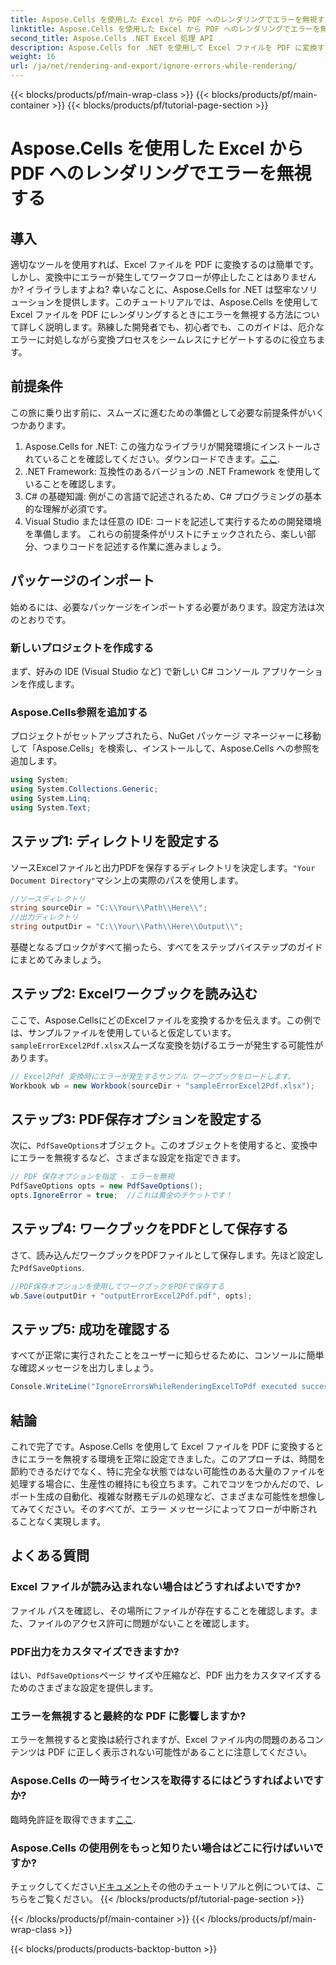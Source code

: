 ```yaml
---
title: Aspose.Cells を使用した Excel から PDF へのレンダリングでエラーを無視する
linktitle: Aspose.Cells を使用した Excel から PDF へのレンダリングでエラーを無視する
second_title: Aspose.Cells .NET Excel 処理 API
description: Aspose.Cells for .NET を使用して Excel ファイルを PDF に変換するときにエラーを無視する方法を学びます。ステップバイステップ ガイドが含まれています。
weight: 16
url: /ja/net/rendering-and-export/ignore-errors-while-rendering/
---
```


{{< blocks/products/pf/main-wrap-class >}}
{{< blocks/products/pf/main-container >}}
{{< blocks/products/pf/tutorial-page-section >}}

# Aspose.Cells を使用した Excel から PDF へのレンダリングでエラーを無視する

## 導入
適切なツールを使用すれば、Excel ファイルを PDF に変換するのは簡単です。しかし、変換中にエラーが発生してワークフローが停止したことはありませんか? イライラしますよね? 幸いなことに、Aspose.Cells for .NET は堅牢なソリューションを提供します。このチュートリアルでは、Aspose.Cells を使用して Excel ファイルを PDF にレンダリングするときにエラーを無視する方法について詳しく説明します。熟練した開発者でも、初心者でも、このガイドは、厄介なエラーに対処しながら変換プロセスをシームレスにナビゲートするのに役立ちます。
## 前提条件
この旅に乗り出す前に、スムーズに進むための準備として必要な前提条件がいくつかあります。
1.  Aspose.Cells for .NET: この強力なライブラリが開発環境にインストールされていることを確認してください。ダウンロードできます。[ここ](https://releases.aspose.com/cells/net/).
2. .NET Framework: 互換性のあるバージョンの .NET Framework を使用していることを確認します。
3. C# の基礎知識: 例がこの言語で記述されるため、C# プログラミングの基本的な理解が必須です。
4. Visual Studio または任意の IDE: コードを記述して実行するための開発環境を準備します。
これらの前提条件がリストにチェックされたら、楽しい部分、つまりコードを記述する作業に進みましょう。
## パッケージのインポート
始めるには、必要なパッケージをインポートする必要があります。設定方法は次のとおりです。
### 新しいプロジェクトを作成する
まず、好みの IDE (Visual Studio など) で新しい C# コンソール アプリケーションを作成します。
### Aspose.Cells参照を追加する
プロジェクトがセットアップされたら、NuGet パッケージ マネージャーに移動して「Aspose.Cells」を検索し、インストールして、Aspose.Cells への参照を追加します。
```csharp
using System;
using System.Collections.Generic;
using System.Linq;
using System.Text;
```
## ステップ1: ディレクトリを設定する
ソースExcelファイルと出力PDFを保存するディレクトリを決定します。`"Your Document Directory"`マシン上の実際のパスを使用します。
```csharp
//ソースディレクトリ
string sourceDir = "C:\\Your\\Path\\Here\\";
//出力ディレクトリ
string outputDir = "C:\\Your\\Path\\Here\\Output\\";
```
基礎となるブロックがすべて揃ったら、すべてをステップバイステップのガイドにまとめてみましょう。
## ステップ2: Excelワークブックを読み込む
ここで、Aspose.CellsにどのExcelファイルを変換するかを伝えます。この例では、サンプルファイルを使用していると仮定しています。`sampleErrorExcel2Pdf.xlsx`スムーズな変換を妨げるエラーが発生する可能性があります。
```csharp
// Excel2Pdf 変換時にエラーが発生するサンプル ワークブックをロードします。
Workbook wb = new Workbook(sourceDir + "sampleErrorExcel2Pdf.xlsx");
```
## ステップ3: PDF保存オプションを設定する
次に、`PdfSaveOptions`オブジェクト。このオブジェクトを使用すると、変換中にエラーを無視するなど、さまざまな設定を指定できます。
```csharp
// PDF 保存オプションを指定 - エラーを無視
PdfSaveOptions opts = new PdfSaveOptions();
opts.IgnoreError = true;  //これは黄金のチケットです！
```
## ステップ4: ワークブックをPDFとして保存する
さて、読み込んだワークブックをPDFファイルとして保存します。先ほど設定した`PdfSaveOptions`.
```csharp
//PDF保存オプションを使用してワークブックをPDFで保存する
wb.Save(outputDir + "outputErrorExcel2Pdf.pdf", opts);
```
## ステップ5: 成功を確認する
すべてが正常に実行されたことをユーザーに知らせるために、コンソールに簡単な確認メッセージを出力しましょう。
```csharp
Console.WriteLine("IgnoreErrorsWhileRenderingExcelToPdf executed successfully.\r\n");
```

## 結論
これで完了です。Aspose.Cells を使用して Excel ファイルを PDF に変換するときにエラーを無視する環境を正常に設定できました。このアプローチは、時間を節約できるだけでなく、特に完全な状態ではない可能性のある大量のファイルを処理する場合に、生産性の維持にも役立ちます。これでコツをつかんだので、レポート生成の自動化、複雑な財務モデルの処理など、さまざまな可能性を想像してみてください。そのすべてが、エラー メッセージによってフローが中断されることなく実現します。 
## よくある質問
### Excel ファイルが読み込まれない場合はどうすればよいですか?
ファイル パスを確認し、その場所にファイルが存在することを確認します。また、ファイルのアクセス許可に問題がないことを確認します。
### PDF出力をカスタマイズできますか?
はい、`PdfSaveOptions`ページ サイズや圧縮など、PDF 出力をカスタマイズするためのさまざまな設定を提供します。
### エラーを無視すると最終的な PDF に影響しますか?
エラーを無視すると変換は続行されますが、Excel ファイル内の問題のあるコンテンツは PDF に正しく表示されない可能性があることに注意してください。
### Aspose.Cells の一時ライセンスを取得するにはどうすればよいですか?
臨時免許証を取得できます[ここ](https://purchase.aspose.com/temporary-license/).
### Aspose.Cells の使用例をもっと知りたい場合はどこに行けばいいですか?
チェックしてください[ドキュメント](https://reference.aspose.com/cells/net/)その他のチュートリアルと例については、こちらをご覧ください。
{{< /blocks/products/pf/tutorial-page-section >}}

{{< /blocks/products/pf/main-container >}}
{{< /blocks/products/pf/main-wrap-class >}}

{{< blocks/products/products-backtop-button >}}
